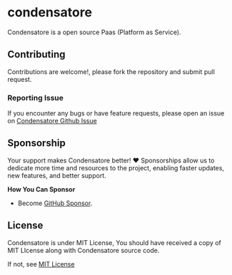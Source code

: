 # condensatore

Condensatore is a open source Paas (Platform as Service).

## Contributing
Contributions are welcome!, please fork the repository and submit pull request.

### Reporting Issue
If you encounter any bugs or have feature requests, please open an issue on [Condensatore Github Issue](https://github.com/mathca-labs/condensatore/issues)

## Sponsorship
Your support makes Condensatore better! ❤️ Sponsorships allow us to dedicate more time and resources to the project, enabling faster updates, new features, and better support.

**How You Can Sponsor**
- Become [GitHub Sponsor](https://github.com/sponsors/mathca-labs).

## License

Condensatore is under MIT License, You should have received a copy of MIT LIcense along with Condensatore source code.

If not, see [MIT License](https://mit-license.org)